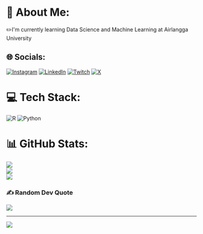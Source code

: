 # 💫 About Me:
✏️I'm currently learning Data Science and Machine Learning at Airlangga University


## 🌐 Socials:
[![Instagram](https://img.shields.io/badge/Instagram-%23E4405F.svg?logo=Instagram&logoColor=white)](https://instagram.com/zwniff) [![LinkedIn](https://img.shields.io/badge/LinkedIn-%230077B5.svg?logo=linkedin&logoColor=white)](https://linkedin.com/in/zwniff) [![Twitch](https://img.shields.io/badge/Twitch-%239146FF.svg?logo=Twitch&logoColor=white)](https://twitch.tv/zwniff) [![X](https://img.shields.io/badge/X-black.svg?logo=X&logoColor=white)](https://x.com/zwniff) 

# 💻 Tech Stack:
![R](https://img.shields.io/badge/r-%23276DC3.svg?style=for-the-badge&logo=r&logoColor=white) ![Python](https://img.shields.io/badge/python-3670A0?style=for-the-badge&logo=python&logoColor=ffdd54)
# 📊 GitHub Stats:
![](https://github-readme-stats.vercel.app/api?username=zwniff&theme=dark&hide_border=false&include_all_commits=true&count_private=true)<br/>
![](https://github-readme-streak-stats.herokuapp.com/?user=zwniff&theme=dark&hide_border=false)<br/>
![](https://github-readme-stats.vercel.app/api/top-langs/?username=zwniff&theme=dark&hide_border=false&include_all_commits=true&count_private=true&layout=compact)

### ✍️ Random Dev Quote
![](https://quotes-github-readme.vercel.app/api?type=horizontal&theme=radical)

---
[![](https://visitcount.itsvg.in/api?id=zwniff&icon=0&color=0)](https://visitcount.itsvg.in)

<!-- Proudly created with GPRM ( https://gprm.itsvg.in ) -->
